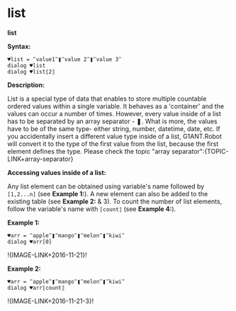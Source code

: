 # list

**list**

**Syntax:**

```G1ANT
♥list = ‴value1‴❚‴value 2‴❚‴value 3‴
dialog ♥list 
dialog ♥list⟦2⟧ 

```

**Description:**

List is a special type of data that enables to store multiple countable ordered values within a single variable. It behaves as a 'container' and the values can occur a number of times. However, every value inside of a list has to be separated by an array separator - ❚. What is more, the values have to be of the same type- either string, number, datetime, date, etc. If you accidentally insert a different value type inside of a list, G1ANT.Robot will convert it to the type of the first value from the list, because the first element defines the type. 
Please check the topic "array separator":{TOPIC-LINK+array-separator}

**Accessing values inside of a list:**

Any list element can be obtained using variable's name followed by `[1,2...n]` (see **Example 1:**).
A new element can also be added to the existing table (see **Example 2:** &amp; 3).
To count the number of list elements, follow the variable's name with `⟦count⟧` (see **Example 4:**).



**Example 1:**

```G1ANT
♥arr = ‴apple‴❚‴mango‴❚‴melon‴❚‴kiwi‴
dialog ♥arr[0]

```

!{IMAGE-LINK+2016-11-21}! 

**Example 2:**

```G1ANT
♥arr = ‴apple‴❚‴mango‴❚‴melon‴❚‴kiwi‴
dialog ♥arr⟦count⟧

```

!{IMAGE-LINK+2016-11-21-3}!